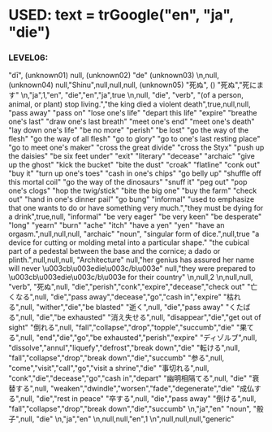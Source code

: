 # USED: text = trGoogle("en", "ja", "die")



### LEVEL06: 


\"dī\", (unknown01)
null, (unknown02)
\"de\" (unknown03)
\n,null, (unknown04)
null,\"Shinu\",null,null,null, (unknown05)
\"死ぬ\", ()
\"死ぬ\",\"死にます\"
\n,\"ja\",1,\"en\",
\"die\",\"en\",\"ja\",true
\n,null,
\"die\",
\"verb\",
\"(of a person, animal, or plant) stop living.\",\"the king died a violent death\",true,null,null,
\"pass away\"
\"pass on\"
\"lose one's life\"
\"depart this life\"
\"expire\"
\"breathe one's last\"
\"draw one's last breath\"
\"meet one's end\"
\"meet one's death\"
\"lay down one's life\"
\"be no more\"
\"perish\"
\"be lost\"
\"go the way of the flesh\"
\"go the way of all flesh\"
\"go to glory\"
\"go to one's last resting place\"
\"go to meet one's maker\"
\"cross the great divide\"
\"cross the Styx\"
\"push up the daisies\"
\"be six feet under\"
\"exit\"
\"literary\"
\"decease\"
\"archaic\"
\"give up the ghost\"
\"kick the bucket\"
\"bite the dust\"
\"croak\"
\"flatline\"
\"conk out\"
\"buy it\"
\"turn up one's toes\"
\"cash in one's chips\"
\"go belly up\"
\"shuffle off this mortal coil\"
\"go the way of the dinosaurs\"
\"snuff it\"
\"peg out\"
\"pop one's clogs\"
\"hop the twig/stick\"
\"bite the big one\"
\"buy the farm\"
\"check out\"
\"hand in one's dinner pail\"
\"go bung\"
\"informal\"
\"used to emphasize that one wants to do or have something very much.\",\"they must be dying for a drink\",true,null,
\"informal\"
\"be very eager\"
\"be very keen\"
\"be desperate\"
\"long\"
\"yearn\"
\"burn\"
\"ache\"
\"itch\"
\"have a yen\"
\"yen\"
\"have an orgasm.\",null,null,null,
\"archaic\"
\"noun\",
\"singular form of dice.\",null,true
\"a device for cutting or molding metal into a particular shape.\"
\"the cubical part of a pedestal between the base and the cornice; a dado or plinth.\",null,null,null,
\"Architecture\"
null,\"her genius has assured her name will never \\u003cb\\u003edie\\u003c/b\\u003e\"
null,\"they were prepared to \\u003cb\\u003edie\\u003c/b\\u003e for their country\"
\n,null,2
\n,null,null,
\"verb\",
\"死ぬ\",null,
\"die\",\"perish\",\"conk\",\"expire\",\"decease\",\"check out\"
\"亡くなる\",null,
\"die\",\"pass away\",\"decease\",\"go\",\"cash in\",\"expire\"
\"枯れる\",null,
\"wither\",\"die\",\"be blasted\"
\"逝く\",null,
\"die\",\"pass away\"
\"くたばる\",null,
\"die\",\"be exhausted\"
\"消え失せる\",null,
\"disappear\",\"die\",\"get out of sight\"
\"倒れる\",null,
\"fall\",\"collapse\",\"drop\",\"topple\",\"succumb\",\"die\"
\"果てる\",null,
\"end\",\"die\",\"go\",\"be exhausted\",\"perish\",\"expire\"
\"ディゾルブ\",null,
\"dissolve\",\"annul\",\"liquefy\",\"defrost\",\"break down\",\"die\"
\"転ける\",null,
\"fall\",\"collapse\",\"drop\",\"break down\",\"die\",\"succumb\"
\"参る\",null,
\"come\",\"visit\",\"call\",\"go\",\"visit a shrine\",\"die\"
\"事切れる\",null,
\"conk\",\"die\",\"decease\",\"go\",\"cash in\",\"depart\"
\"幽明相隔てる\",null,
\"die\"
\"衰替する\",null,
\"weaken\",\"dwindle\",\"worsen\",\"fade\",\"degenerate\",\"die\"
\"成仏する\",null,
\"die\",\"rest in peace\"
\"卒する\",null,
\"die\",\"pass away\"
\"倒ける\",null,
\"fall\",\"collapse\",\"drop\",\"break down\",\"die\",\"succumb\"
\n,\"ja\",\"en\"
\"noun\",
\"骰子\",null,
\"die\"
\n,\"ja\",\"en\"
\n,null,null,\"en\",1
\n",null,null,null,"generic"
